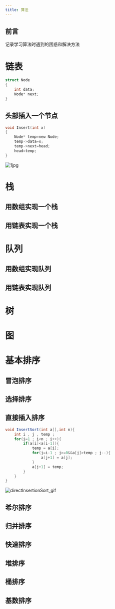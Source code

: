 ```yaml
---
title: 算法
---
```


## 前言
记录学习算法时遇到的困惑和解决方法
<!-- 放照片格式  <img :src="$withBase('../imgs/png1.png')" alt="png1"> -->
# 链表
~~~c
struct Node
{
    int data;
    Node* next;
}
~~~
## 头部插入一个节点
~~~c
void Insert(int x)
{
    Node* temp=new Node;
    temp->data=x;
    temp->next=head;
    head=temp;
}
~~~
<img class="custom" :src="$withBase('/imgs/1.jpg')" alt="1jpg"><br>

<!-- ![An image](/imgs/1.jpg) -->

# 栈

## 用数组实现一个栈

## 用链表实现一个栈

# 队列

## 用数组实现队列

## 用链表实现队列

# 树

# 图

# 基本排序

## 冒泡排序

## 选择排序

## 直接插入排序
~~~java
void InsertSort(int a[],int n){
    int i , j , temp ;
    for(i=1 ; i<n ; i++){
        if(a[i]<a[i-1]){
            temp = a[i];
            for(j=i-1 ; j>=0&&a[j]>temp ; j--){
                a[j+1] = a[j];
            }
            a[j+1] = temp;
        }
    }
}
~~~
<img class="custom" :src="$withBase('/imgs/directInsertionSort.gif')" alt="directInsertionSort_gif"><br>

## 希尔排序

## 归并排序

## 快速排序

## 堆排序

## 桶排序

## 基数排序